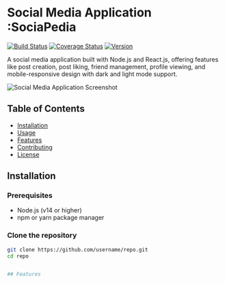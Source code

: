 # Social Media Application :SociaPedia

[![Build Status](https://img.shields.io/travis/username/repo.svg)](https://travis-ci.org/username/repo)
[![Coverage Status](https://img.shields.io/codecov/c/github/username/repo.svg)](https://codecov.io/gh/username/repo)
[![Version](https://img.shields.io/badge/version-1.0-blue.svg)](https://github.com/username/repo/releases/tag/v1.0)

A social media application built with Node.js and React.js, offering features like post creation, post liking, friend management, profile viewing, and mobile-responsive design with dark and light mode support.

![Social Media Application Screenshot](./screenshots/screenshot.png)

## Table of Contents

- [Installation](#installation)
- [Usage](#usage)
- [Features](#features)
- [Contributing](#contributing)
- [License](#license)

## Installation

### Prerequisites

- Node.js (v14 or higher)
- npm or yarn package manager

### Clone the repository

```bash
git clone https://github.com/username/repo.git
cd repo


## Features

